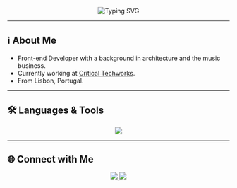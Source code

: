 <p align="center">
  <img src="https://readme-typing-svg.herokuapp.com?font=Fira+Code&size=30&pause=1000&center=true&vCenter=true&width=500&lines=Hi+there+👋;I'm+Guilherme+🚀;Front-end+Developer+💻" alt="Typing SVG" />
</p>

---

## ℹ About Me

- Front-end Developer with a background in architecture and the music business.
- Currently working at [Critical Techworks](https://www.linkedin.com/company/criticaltechworks/).
- From Lisbon, Portugal.

---

## 🛠️ Languages & Tools

<p align="center">
  <a href="https://skillicons.dev">
    <img src="https://skillicons.dev/icons?i=js,html,css,ts,react,nodejs,jest,git" />
  </a>
</p>

---

## 🌐 Connect with Me

<p align="center">
  <a href="https://www.linkedin.com/in/guilherme-sg-silva/">
    <img src="https://img.shields.io/badge/-LinkedIn-0077B5?logo=linkedin&logoColor=white&style=flat" />
  </a>
  <!-- <a href="https://YOUR-PORTFOLIO.com">
    <img src="https://img.shields.io/badge/-Portfolio-FF5722?logo=Google-Chrome&logoColor=white&style=flat" />
  </a> -->
  <a href="mailto:silva.gsg@gmail.com">
    <img src="https://img.shields.io/badge/-Email-D14836?logo=gmail&logoColor=white&style=flat" />
  </a>
</p>
